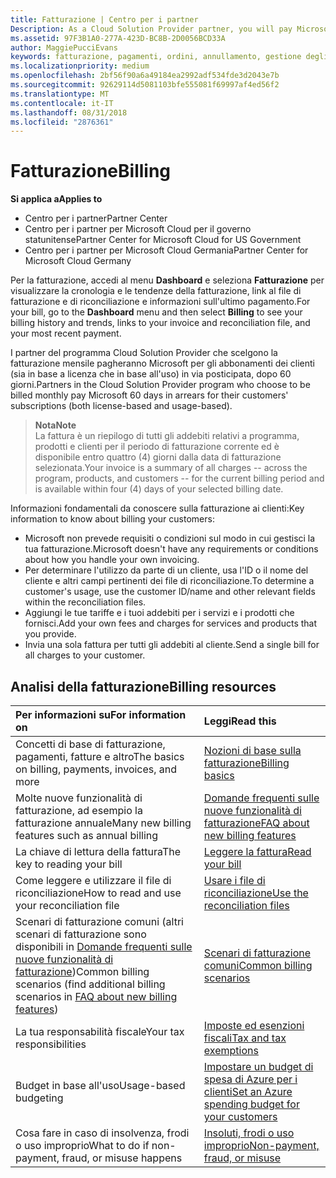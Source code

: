 ```yaml
---
title: Fatturazione | Centro per i partner
Description: As a Cloud Solution Provider partner, you will pay Microsoft 60 days in arrears for the license-based and usage-based subscriptions of your customers.
ms.assetid: 97F3B1A0-277A-423D-BC8B-2D0056BCD33A
author: MaggiePucciEvans
keywords: fatturazione, pagamenti, ordini, annullamento, gestione degli ordini, insolvenza, frode, utilizzo improprio, imposta, esenzioni fiscali, file di riconciliazione, file riconciliazione
ms.localizationpriority: medium
ms.openlocfilehash: 2bf56f90a6a49184ea2992adf534fde3d2043e7b
ms.sourcegitcommit: 92629114d5081103bfe555081f69997af4ed56f2
ms.translationtype: MT
ms.contentlocale: it-IT
ms.lasthandoff: 08/31/2018
ms.locfileid: "2876361"
---
```

# <a name="billing"></a><span data-ttu-id="a0dda-103">Fatturazione</span><span class="sxs-lookup"><span data-stu-id="a0dda-103">Billing</span></span>

**<span data-ttu-id="a0dda-104">Si applica a</span><span class="sxs-lookup"><span data-stu-id="a0dda-104">Applies to</span></span>**

-  <span data-ttu-id="a0dda-105">Centro per i partner</span><span class="sxs-lookup"><span data-stu-id="a0dda-105">Partner Center</span></span>
-  <span data-ttu-id="a0dda-106">Centro per i partner per Microsoft Cloud per il governo statunitense</span><span class="sxs-lookup"><span data-stu-id="a0dda-106">Partner Center for Microsoft Cloud for US Government</span></span>
-  <span data-ttu-id="a0dda-107">Centro per i partner per Microsoft Cloud Germania</span><span class="sxs-lookup"><span data-stu-id="a0dda-107">Partner Center for Microsoft Cloud Germany</span></span>

<span data-ttu-id="a0dda-108">Per la fatturazione, accedi al menu **Dashboard** e seleziona **Fatturazione** per visualizzare la cronologia e le tendenze della fatturazione, link al file di fatturazione e di riconciliazione e informazioni sull'ultimo pagamento.</span><span class="sxs-lookup"><span data-stu-id="a0dda-108">For your bill, go to the **Dashboard** menu and then select **Billing** to see your billing history and trends, links to your invoice and reconciliation file, and your most recent payment.</span></span>

<span data-ttu-id="a0dda-109">I partner del programma Cloud Solution Provider che scelgono la fatturazione mensile pagheranno Microsoft per gli abbonamenti dei clienti (sia in base a licenza che in base all'uso) in via posticipata, dopo 60 giorni.</span><span class="sxs-lookup"><span data-stu-id="a0dda-109">Partners in the Cloud Solution Provider program who choose to be billed monthly pay Microsoft 60 days in arrears for their customers' subscriptions (both license-based and usage-based).</span></span>

>**<span data-ttu-id="a0dda-110">Nota</span><span class="sxs-lookup"><span data-stu-id="a0dda-110">Note</span></span>**<br>
<span data-ttu-id="a0dda-111">La fattura è un riepilogo di tutti gli addebiti relativi a programma, prodotti e clienti per il periodo di fatturazione corrente ed è disponibile entro quattro (4) giorni dalla data di fatturazione selezionata.</span><span class="sxs-lookup"><span data-stu-id="a0dda-111">Your invoice is a summary of all charges -- across the program, products, and customers -- for the current billing period and is available within four (4) days of your selected billing date.</span></span>

<span data-ttu-id="a0dda-112">Informazioni fondamentali da conoscere sulla fatturazione ai clienti:</span><span class="sxs-lookup"><span data-stu-id="a0dda-112">Key information to know about billing your customers:</span></span>

-   <span data-ttu-id="a0dda-113">Microsoft non prevede requisiti o condizioni sul modo in cui gestisci la tua fatturazione.</span><span class="sxs-lookup"><span data-stu-id="a0dda-113">Microsoft doesn't have any requirements or conditions about how you handle your own invoicing.</span></span>
-   <span data-ttu-id="a0dda-114">Per determinare l'utilizzo da parte di un cliente, usa l'ID o il nome del cliente e altri campi pertinenti dei file di riconciliazione.</span><span class="sxs-lookup"><span data-stu-id="a0dda-114">To determine a customer's usage, use the customer ID/name and other relevant fields within the reconciliation files.</span></span>
-   <span data-ttu-id="a0dda-115">Aggiungi le tue tariffe e i tuoi addebiti per i servizi e i prodotti che fornisci.</span><span class="sxs-lookup"><span data-stu-id="a0dda-115">Add your own fees and charges for services and products that you provide.</span></span>
-   <span data-ttu-id="a0dda-116">Invia una sola fattura per tutti gli addebiti al cliente.</span><span class="sxs-lookup"><span data-stu-id="a0dda-116">Send a single bill for all charges to your customer.</span></span>

## <a name="billing-resources"></a><span data-ttu-id="a0dda-117">Analisi della fatturazione</span><span class="sxs-lookup"><span data-stu-id="a0dda-117">Billing resources</span></span>
|**<span data-ttu-id="a0dda-118">Per informazioni su</span><span class="sxs-lookup"><span data-stu-id="a0dda-118">For information on</span></span>**   |**<span data-ttu-id="a0dda-119">Leggi</span><span class="sxs-lookup"><span data-stu-id="a0dda-119">Read this</span></span>**    |
|:-----------------------------|:-----------------|
|<span data-ttu-id="a0dda-120">Concetti di base di fatturazione, pagamenti, fatture e altro</span><span class="sxs-lookup"><span data-stu-id="a0dda-120">The basics on billing, payments, invoices, and  more</span></span>   |[<span data-ttu-id="a0dda-121">Nozioni di base sulla fatturazione</span><span class="sxs-lookup"><span data-stu-id="a0dda-121">Billing basics</span></span>](billing-basics.md)
|<span data-ttu-id="a0dda-122">Molte nuove funzionalità di fatturazione, ad esempio la fatturazione annuale</span><span class="sxs-lookup"><span data-stu-id="a0dda-122">Many new billing features such as annual billing</span></span>   |[<span data-ttu-id="a0dda-123">Domande frequenti sulle nuove funzionalità di fatturazione</span><span class="sxs-lookup"><span data-stu-id="a0dda-123">FAQ about new billing features</span></span>](faq-about-new-billing-features.md)|
|<span data-ttu-id="a0dda-124">La chiave di lettura della fattura</span><span class="sxs-lookup"><span data-stu-id="a0dda-124">The key to reading your bill</span></span>   |[<span data-ttu-id="a0dda-125">Leggere la fattura</span><span class="sxs-lookup"><span data-stu-id="a0dda-125">Read your bill</span></span>](read-your-bill.md)   |
|<span data-ttu-id="a0dda-126">Come leggere e utilizzare il file di riconciliazione</span><span class="sxs-lookup"><span data-stu-id="a0dda-126">How to read and use your reconciliation file</span></span>   |[<span data-ttu-id="a0dda-127">Usare i file di riconciliazione</span><span class="sxs-lookup"><span data-stu-id="a0dda-127">Use the reconciliation files</span></span>](use-the-reconciliation-files.md)|
|<span data-ttu-id="a0dda-128">Scenari di fatturazione comuni (altri scenari di fatturazione sono disponibili in [Domande frequenti sulle nuove funzionalità di fatturazione](faq-about-new-billing-features.md))</span><span class="sxs-lookup"><span data-stu-id="a0dda-128">Common billing scenarios (find additional billing scenarios in [FAQ about new billing features](faq-about-new-billing-features.md))</span></span>|[<span data-ttu-id="a0dda-129">Scenari di fatturazione comuni</span><span class="sxs-lookup"><span data-stu-id="a0dda-129">Common billing scenarios</span></span>](common-billing-scenarios.md)|
|<span data-ttu-id="a0dda-130">La tua responsabilità fiscale</span><span class="sxs-lookup"><span data-stu-id="a0dda-130">Your tax responsibilities</span></span>   | [<span data-ttu-id="a0dda-131">Imposte ed esenzioni fiscali</span><span class="sxs-lookup"><span data-stu-id="a0dda-131">Tax and tax exemptions</span></span>](tax-and-tax-exemptions.md)|
|<span data-ttu-id="a0dda-132">Budget in base all'uso</span><span class="sxs-lookup"><span data-stu-id="a0dda-132">Usage-based budgeting</span></span>    |[<span data-ttu-id="a0dda-133">Impostare un budget di spesa di Azure per i clienti</span><span class="sxs-lookup"><span data-stu-id="a0dda-133">Set an Azure spending budget for your customers</span></span>](set-an-azure-spending-budget-for-your-customers.md)|
|<span data-ttu-id="a0dda-134">Cosa fare in caso di insolvenza, frodi o uso improprio</span><span class="sxs-lookup"><span data-stu-id="a0dda-134">What to do if non-payment, fraud, or misuse happens</span></span>   |[<span data-ttu-id="a0dda-135">Insoluti, frodi o uso improprio</span><span class="sxs-lookup"><span data-stu-id="a0dda-135">Non-payment, fraud, or misuse</span></span>](non-payment--fraud--or-misuse.md)|





















